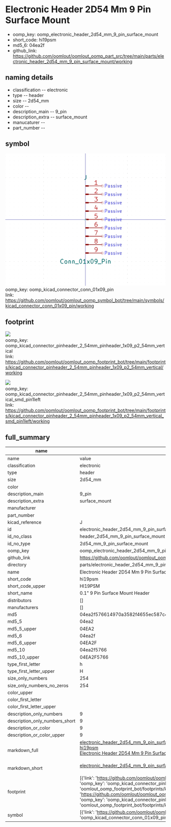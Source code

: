 # Electronic Header 2D54 Mm 9 Pin Surface Mount

  
* oomp_key: oomp_electronic_header_2d54_mm_9_pin_surface_mount 
* short_code: hi19psm
* md5_6: 04ea2f  
* github_link: https://github.com/oomlout/oomlout_oomp_part_src/tree/main/parts/electronic_header_2d54_mm_9_pin_surface_mount/working  
## naming details
* classification -- electronic
* type -- header
* size -- 2d54_mm
* color -- 
* description_main -- 9_pin
* description_extra -- surface_mount
* manucaturer -- 
* part_number -- 



## symbol

![](symbol/0/working/working_600.png)  
oomp_key: oomp_kicad_connector_conn_01x09_pin  
link: https://github.com/oomlout/oomlout_oomp_symbol_bot/tree/main/symbols/kicad_connector_conn_01x09_pin/working  

## footprint

![](footprint/0/working/working_600.png)  
oomp_key: oomp_kicad_connector_pinheader_2_54mm_pinheader_1x09_p2_54mm_vertical  
link: https://github.com/oomlout/oomlout_oomp_footprint_bot/tree/main/footprints/kicad_connector_pinheader_2_54mm_pinheader_1x09_p2_54mm_vertical/working  

![](footprint/0/working/working_600.png)  
oomp_key: oomp_kicad_connector_pinheader_2_54mm_pinheader_1x09_p2_54mm_vertical_smd_pin1left  
link: https://github.com/oomlout/oomlout_oomp_footprint_bot/tree/main/footprints/kicad_connector_pinheader_2_54mm_pinheader_1x09_p2_54mm_vertical_smd_pin1left/working  

## full_summary
| name | value | 
| --- | --- | 
| name | value | 
| classification | electronic | 
| type | header | 
| size | 2d54_mm | 
| color |  | 
| description_main | 9_pin | 
| description_extra | surface_mount | 
| manufacturer |  | 
| part_number |  | 
| kicad_reference | J | 
| id | electronic_header_2d54_mm_9_pin_surface_mount | 
| id_no_class | header_2d54_mm_9_pin_surface_mount | 
| id_no_type | 2d54_mm_9_pin_surface_mount | 
| oomp_key | oomp_electronic_header_2d54_mm_9_pin_surface_mount | 
| github_link | https://github.com/oomlout/oomlout_oomp_part_src/tree/main/parts/electronic_header_2d54_mm_9_pin_surface_mount/working | 
| directory | parts/electronic_header_2d54_mm_9_pin_surface_mount | 
| name | Electronic Header 2D54 Mm 9 Pin Surface Mount | 
| short_code | hi19psm | 
| short_code_upper | HI19PSM | 
| short_name | 0.1" 9 Pin Surface Mount Header | 
| distributors | [] | 
| manufacturers | [] | 
| md5 | 04ea2f576614970a3582f4655ec587c4 | 
| md5_5 | 04ea2 | 
| md5_5_upper | 04EA2 | 
| md5_6 | 04ea2f | 
| md5_6_upper | 04EA2F | 
| md5_10 | 04ea2f5766 | 
| md5_10_upper | 04EA2F5766 | 
| type_first_letter | h | 
| type_first_letter_upper | H | 
| size_only_numbers | 254 | 
| size_only_numbers_no_zeros | 254 | 
| color_upper |  | 
| color_first_letter |  | 
| color_first_letter_upper |  | 
| description_only_numbers | 9 | 
| description_only_numbers_short | 9 | 
| description_or_color | 9 | 
| description_or_color_upper | 9 | 
| markdown_full | [electronic_header_2d54_mm_9_pin_surface_mount](https://github.com/oomlout/oomlout_oomp_part_src/tree/main/parts/electronic_header_2d54_mm_9_pin_surface_mount/working)<br>[hi19psm](https://github.com/oomlout/oomlout_oomp_part_src/tree/main/parts/electronic_header_2d54_mm_9_pin_surface_mount/working)<br>[Electronic Header 2D54 Mm 9 Pin Surface Mount](https://github.com/oomlout/oomlout_oomp_part_src/tree/main/parts/electronic_header_2d54_mm_9_pin_surface_mount/working)<br><br> | 
| markdown_short | [electronic_header_2d54_mm_9_pin_surface_mount](https://github.com/oomlout/oomlout_oomp_part_src/tree/main/parts/electronic_header_2d54_mm_9_pin_surface_mount/working)<br><br> | 
| footprint | [{'link': 'https://github.com/oomlout/oomlout_oomp_footprint_bot/tree/main/foootprntss/kicad_connector_pinheader_2_54mm_pinheader_1x09_p2_54mm_vertical', 'oomp_key': 'oomp_kicad_connector_pinheader_2_54mm_pinheader_1x09_p2_54mm_vertical', 'directory': 'oomlout_oomp_footprint_bot/footprints/kicad_connector_pinheader_2_54mm_pinheader_1x09_p2_54mm_vertical//working/working.kicad_mod'}, {'link': 'https://github.com/oomlout/oomlout_oomp_footprint_bot/tree/main/foootprntss/kicad_connector_pinheader_2_54mm_pinheader_1x09_p2_54mm_vertical_smd_pin1left', 'oomp_key': 'oomp_kicad_connector_pinheader_2_54mm_pinheader_1x09_p2_54mm_vertical_smd_pin1left', 'directory': 'oomlout_oomp_footprint_bot/footprints/kicad_connector_pinheader_2_54mm_pinheader_1x09_p2_54mm_vertical_smd_pin1left//working/working.kicad_mod'}] | 
| symbol | [{'link': 'https://github.com/oomlout/oomlout_oomp_symbol_bot/tree/main/symbols/kicad_connector_conn_01x09_pin', 'oomp_key': 'oomp_kicad_connector_conn_01x09_pin', 'directory': 'oomlout_oomp_symbol_bot/symbols/kicad_connector_conn_01x09_pin//working/working.kicad_sym'}] | 
